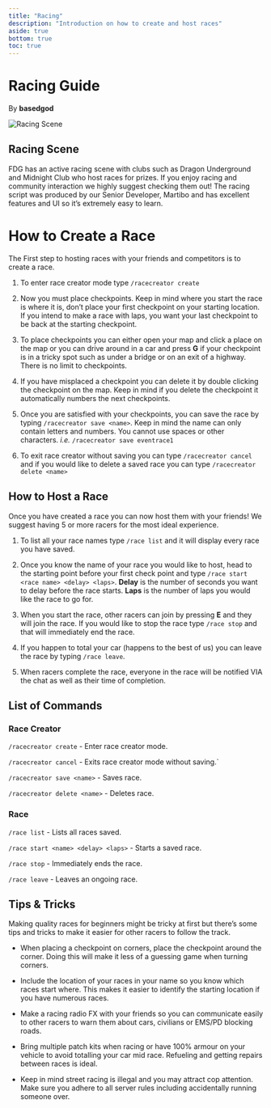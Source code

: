 ```yaml
---
title: "Racing"
description: "Introduction on how to create and host races"
aside: true
bottom: true
toc: true
---
```


# Racing Guide

By **basedgod**

![Racing Scene](https://i.imgur.com/CxHRcK6.jpeg)

## Racing Scene
FDG has an active racing scene with clubs such as Dragon Underground and Midnight Club who host races for prizes. If you enjoy racing and community interaction we highly suggest checking them out! The racing script was produced by our Senior Developer, Martibo and has excellent features and UI so it’s extremely easy to learn.

# How to Create a Race
The First step to hosting races with your friends and competitors is to create a race.

1. To enter race creator mode type `/racecreator create`

2. Now you must place checkpoints. Keep in mind where you start the race is where it is, don’t place your first checkpoint on your starting location. If you intend to make a race with laps, you want your last checkpoint to be back at the starting checkpoint.

3. To place checkpoints you can either open your map and click a place on the map or you can drive around in a car and press **G** if your checkpoint is in a tricky spot such as under a bridge or on an exit of a highway. There is no limit to checkpoints.

4. If you have misplaced a checkpoint you can delete it by double clicking the checkpoint on the map. Keep in mind if you delete the checkpoint it automatically numbers the next checkpoints.

5. Once you are satisfied with your checkpoints, you can save the race by typing `/racecreator save <name>`. Keep in mind the name can only contain letters and numbers. You cannot use spaces or other characters. *i.e.* `/racecreator save eventrace1`

6. To exit race creator without saving you can type `/racecreator cancel` and if you would like to delete a saved race you can type `/racecreator delete <name>`


## How to Host a Race
Once you have created a race you can now host them with your friends!
We suggest having 5 or more racers for the most ideal experience.

1. To list all your race names type `/race list` and it will display every race you have saved.

2. Once you know the name of your race you would like to host, head to the starting point before your first check point and type `/race start <race name> <delay> <laps>`. **Delay** is the number of seconds you want to delay before the race starts. **Laps** is the number of laps you would like the race to go for. 

3. When you start the race, other racers can join by pressing **E** and they will join the race. If you would like to stop the race type `/race stop` and that will immediately end the race.

4. If you happen to total your car (happens to the best of us) you can leave the race by typing `/race leave`.

5. When racers complete the race, everyone in the race will be notified VIA the chat as well as their time of completion.


## List of Commands
### Race Creator
`/racecreator create` - Enter race creator mode.

`/racecreator cancel` - Exits race creator mode without saving.`

`/racecreator save <name>` - Saves race.

`/racecreator delete <name>` - Deletes race.

### Race
`/race list` - Lists all races saved.

`/race start <name> <delay> <laps>` - Starts a saved race.

`/race stop` - Immediately ends the race.

`/race leave` - Leaves an ongoing race.


## Tips & Tricks
Making quality races for beginners might be tricky at first but there’s some tips and tricks to make it easier for other racers to follow the track.

- When placing a checkpoint on corners, place the checkpoint around the corner. Doing this will make it less of a guessing game when turning corners.

- Include the location of your races in your name so you know which races start where. This makes it easier to identify the starting location if you have numerous races.

- Make a racing radio FX with your friends so you can communicate easily to other racers to warn them about cars, civilians or EMS/PD blocking roads.

- Bring multiple patch kits when racing or have 100% armour on your vehicle to avoid totalling your car mid race. Refueling and getting repairs between races is ideal.

- Keep in mind street racing is illegal and you may attract cop attention. Make sure you adhere to all server rules including accidentally running someone over.